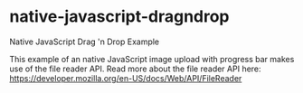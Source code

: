 # native-javascript-dragndrop
Native JavaScript Drag 'n Drop Example

This example of an native JavaScript image upload with progress bar makes use of the file reader API. Read more about the file reader API here: https://developer.mozilla.org/en-US/docs/Web/API/FileReader
